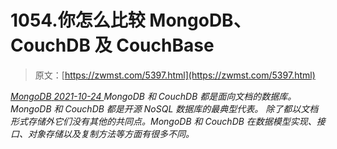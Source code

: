 <!--yml
category: 未分类
date: 0001-01-01 00:00:00
-->

# 1054.你怎么比较 MongoDB、CouchDB 及 CouchBase

> 原文：[https://zwmst.com/5397.html](https://zwmst.com/5397.html)

   [ *MongoDB* ](https://zwmst.com/mongodb)*[ <time datetime="2021-10-24T13:36:15+08:00"> 2021-10-24 </time> ](https://zwmst.com/5397.html)  MongoDB 和 CouchDB 都是面向文档的数据库。MongoDB 和 CouchDB 都是开源 NoSQL 数据库的最典型代表。 除了都以文档形式存储外它们没有其他的共同点。MongoDB 和 CouchDB 在数据模型实现、接口、对象存储以及复制方法等方面有很多不同。*